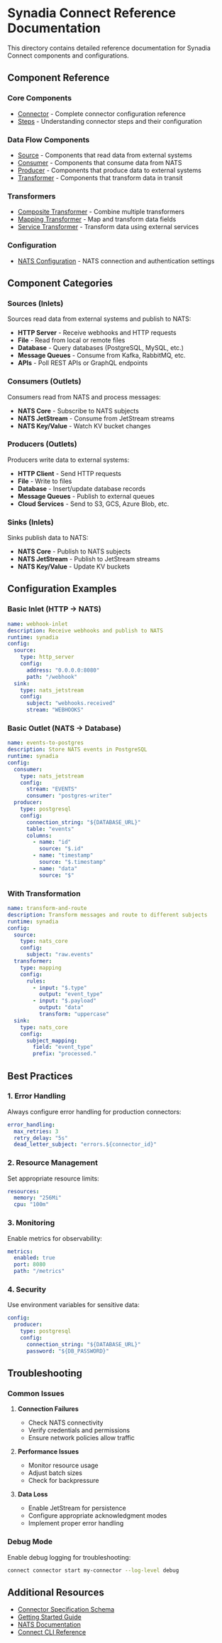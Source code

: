 # Synadia Connect Reference Documentation

This directory contains detailed reference documentation for Synadia Connect components and configurations.

## Component Reference

### Core Components

- [Connector](connector.md) - Complete connector configuration reference
- [Steps](steps.md) - Understanding connector steps and their configuration

### Data Flow Components

- [Source](source.md) - Components that read data from external systems
- [Consumer](consumer.md) - Components that consume data from NATS
- [Producer](producer.md) - Components that produce data to external systems
- [Transformer](transformer.md) - Components that transform data in transit

### Transformers

- [Composite Transformer](transformers/composite.md) - Combine multiple transformers
- [Mapping Transformer](transformers/mapping.md) - Map and transform data fields
- [Service Transformer](transformers/service.md) - Transform data using external services

### Configuration

- [NATS Configuration](nats_config.md) - NATS connection and authentication settings

## Component Categories

### Sources (Inlets)

Sources read data from external systems and publish to NATS:

- **HTTP Server** - Receive webhooks and HTTP requests
- **File** - Read from local or remote files
- **Database** - Query databases (PostgreSQL, MySQL, etc.)
- **Message Queues** - Consume from Kafka, RabbitMQ, etc.
- **APIs** - Poll REST APIs or GraphQL endpoints

### Consumers (Outlets)

Consumers read from NATS and process messages:

- **NATS Core** - Subscribe to NATS subjects
- **NATS JetStream** - Consume from JetStream streams
- **NATS Key/Value** - Watch KV bucket changes

### Producers (Outlets)

Producers write data to external systems:

- **HTTP Client** - Send HTTP requests
- **File** - Write to files
- **Database** - Insert/update database records
- **Message Queues** - Publish to external queues
- **Cloud Services** - Send to S3, GCS, Azure Blob, etc.

### Sinks (Inlets)

Sinks publish data to NATS:

- **NATS Core** - Publish to NATS subjects
- **NATS JetStream** - Publish to JetStream streams
- **NATS Key/Value** - Update KV buckets

## Configuration Examples

### Basic Inlet (HTTP → NATS)

```yaml
name: webhook-inlet
description: Receive webhooks and publish to NATS
runtime: synadia
config:
  source:
    type: http_server
    config:
      address: "0.0.0.0:8080"
      path: "/webhook"
  sink:
    type: nats_jetstream
    config:
      subject: "webhooks.received"
      stream: "WEBHOOKS"
```

### Basic Outlet (NATS → Database)

```yaml
name: events-to-postgres
description: Store NATS events in PostgreSQL
runtime: synadia
config:
  consumer:
    type: nats_jetstream
    config:
      stream: "EVENTS"
      consumer: "postgres-writer"
  producer:
    type: postgresql
    config:
      connection_string: "${DATABASE_URL}"
      table: "events"
      columns:
        - name: "id"
          source: "$.id"
        - name: "timestamp"
          source: "$.timestamp"
        - name: "data"
          source: "$"
```

### With Transformation

```yaml
name: transform-and-route
description: Transform messages and route to different subjects
runtime: synadia
config:
  source:
    type: nats_core
    config:
      subject: "raw.events"
  transformer:
    type: mapping
    config:
      rules:
        - input: "$.type"
          output: "event_type"
        - input: "$.payload"
          output: "data"
          transform: "uppercase"
  sink:
    type: nats_core
    config:
      subject_mapping:
        field: "event_type"
        prefix: "processed."
```

## Best Practices

### 1. Error Handling

Always configure error handling for production connectors:

```yaml
error_handling:
  max_retries: 3
  retry_delay: "5s"
  dead_letter_subject: "errors.${connector_id}"
```

### 2. Resource Management

Set appropriate resource limits:

```yaml
resources:
  memory: "256Mi"
  cpu: "100m"
```

### 3. Monitoring

Enable metrics for observability:

```yaml
metrics:
  enabled: true
  port: 8080
  path: "/metrics"
```

### 4. Security

Use environment variables for sensitive data:

```yaml
config:
  producer:
    type: postgresql
    config:
      connection_string: "${DATABASE_URL}"
      password: "${DB_PASSWORD}"
```

## Troubleshooting

### Common Issues

1. **Connection Failures**
   - Check NATS connectivity
   - Verify credentials and permissions
   - Ensure network policies allow traffic

2. **Performance Issues**
   - Monitor resource usage
   - Adjust batch sizes
   - Check for backpressure

3. **Data Loss**
   - Enable JetStream for persistence
   - Configure appropriate acknowledgment modes
   - Implement proper error handling

### Debug Mode

Enable debug logging for troubleshooting:

```bash
connect connector start my-connector --log-level debug
```

## Additional Resources

- [Connector Specification Schema](../../spec/schemas/connector-spec.schema.json)
- [Getting Started Guide](../getting-started.md)
- [NATS Documentation](https://docs.nats.io)
- [Connect CLI Reference](../cli-reference.md)
